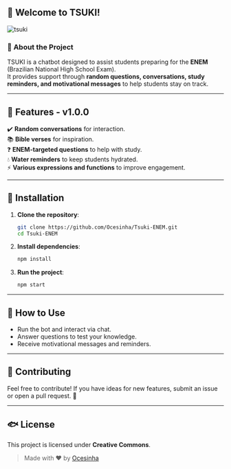 ## 🌙 **Welcome to TSUKI!**  
![tsuki](https://github.com/user-attachments/assets/4f7f4771-cb1c-4889-8d4f-39f9f7da97d0)  

### 📌 **About the Project**  
TSUKI is a chatbot designed to assist students preparing for the **ENEM** (Brazilian National High School Exam).  
It provides support through **random questions, conversations, study reminders, and motivational messages** to help students stay on track.  

---

## 🌟 **Features - v1.0.0**  

✔️ **Random conversations** for interaction.  
📚 **Bible verses** for inspiration.  
❓ **ENEM-targeted questions** to help with study.  
💧 **Water reminders** to keep students hydrated.  
⚡ **Various expressions and functions** to improve engagement.  

---

## 👥 **Installation**  

1. **Clone the repository**:  
   ```sh
   git clone https://github.com/Ocesinha/Tsuki-ENEM.git
   cd Tsuki-ENEM
   ```

2. **Install dependencies**:  
   ```sh
   npm install
   ```

3. **Run the project**:  
   ```sh
   npm start
   ```

---

## 🔧 **How to Use**  

- Run the bot and interact via chat.  
- Answer questions to test your knowledge.  
- Receive motivational messages and reminders.  

---

## 🤝 **Contributing**  

Feel free to contribute! If you have ideas for new features, submit an issue or open a pull request. 🚀  

---

## 🐟 **License**  

This project is licensed under **Creative Commons**.  


> Made with ❤️ by [Ocesinha](https://github.com/Ocesinha)  

